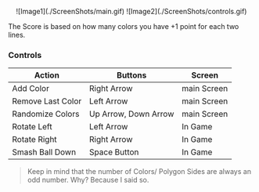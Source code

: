 <p align="center">
  ![Image1](./ScreenShots/main.gif)
  ![Image2](./ScreenShots/controls.gif)
</p>

The Score is based on how many colors you have +1 point for each two lines.

### Controls

| Action            | Buttons              | Screen      |
| ----------------- | -------------------- | ----------- |
| Add Color         | Right Arrow          | main Screen |
| Remove Last Color | Left Arrow           | main Screen |
| Randomize Colors  | Up Arrow, Down Arrow | main Screen |
| Rotate Left       | Left Arrow           | In Game     |
| Rotate Right      | Right Arrow          | In Game     |
| Smash Ball Down   | Space Button         | In Game     |

> Keep in mind that the number of Colors/ Polygon Sides are always an odd number. Why? Because I said so.
